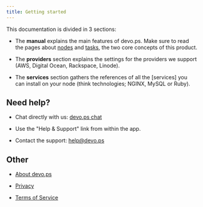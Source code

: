 ```yaml
---
title: Getting started
---
```


This documentation is divided in 3 sections:

- The **manual** explains the main features of devo.ps. Make sure to read the pages about [nodes](/manual/nodes) and [tasks](/manual/tasks), the two core concepts of this product.

- The **providers** section explains the settings for the providers we support (AWS, Digital Ocean, Rackspace, Linode).

- The **services** section gathers the references of all the [services] you can install on your node (think technologies; NGINX, MySQL or Ruby).

## Need help?

- Chat directly with us: [devo.ps chat](https://www.hipchat.com/gyHEHtsXZ)

- Use the "Help & Support" link from within the app.

- Contact the support: [help@devo.ps](mailto:help@devo.ps)


## Other

- [About devo.ps](http://devo.ps)

- [Privacy](http://devo.ps/privacy)

- [Terms of Service](http://devo.ps/tos)